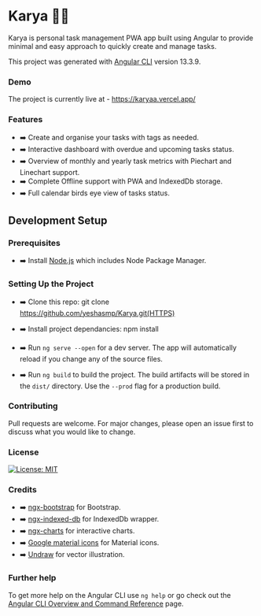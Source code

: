 # Karya :man_technologist:

Karya is personal task management PWA app built using Angular to provide minimal and easy approach to quickly create and manage tasks.

This project was generated with [Angular CLI](https://github.com/angular/angular-cli) version 13.3.9.

### Demo

The project is currently live at - https://karyaa.vercel.app/

### Features

- :arrow_right: Create and organise your tasks with tags as needed.
- :arrow_right: Interactive dashboard with overdue and upcoming tasks status.
- :arrow_right: Overview of monthly and yearly task metrics with Piechart and Linechart support.
- :arrow_right: Complete Offline support with PWA and IndexedDb storage.
- :arrow_right: Full calendar birds eye view of tasks status.

## Development Setup

### Prerequisites

- :arrow_right: Install [Node.js](https://nodejs.org/en/) which includes Node Package Manager.

### Setting Up the Project

- :arrow_right: Clone this repo: git clone https://github.com/yeshasmp/Karya.git(HTTPS)

- :arrow_right: Install project dependancies: npm install

- :arrow_right: Run `ng serve --open` for a dev server. The app will automatically reload if you change any of the source files.

- :arrow_right: Run `ng build` to build the project. The build artifacts will be stored in the `dist/` directory. Use the `--prod` flag for a production build.

### Contributing

Pull requests are welcome. For major changes, please open an issue first to discuss what you would like to change.

### License

[![License: MIT](https://img.shields.io/badge/License-MIT-yellow.svg)](https://github.com/yeshasmp/Karya/blob/main/LICENSE.md)

### Credits

- :arrow_right: [ngx-bootstrap](https://valor-software.com/ngx-bootstrap/) for Bootstrap.
- :arrow_right: [ngx-indexed-db](https://github.com/assuncaocharles/ngx-indexed-db) for IndexedDb wrapper.
- :arrow_right: [ngx-charts](https://swimlane.github.io/ngx-charts/) for interactive charts.
- :arrow_right: [Google material icons](https://fonts.google.com/icons) for Material icons.
- :arrow_right: [Undraw](https://undraw.co/) for vector illustration.

### Further help

To get more help on the Angular CLI use `ng help` or go check out the [Angular CLI Overview and Command Reference](https://angular.io/cli) page.
